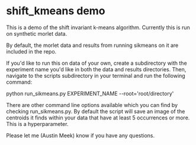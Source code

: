 # shift_kmeans demo

This is a demo of the shift invariant k-means algorithm. Currently this is run on synthetic morlet data.

By default, the morlet data and results from running sikmeans on it are included in the repo.

If you'd like to run this on data of your own, create a subdirectory with the experiment name you'd like in both the data and results directories.
Then, navigate to the scripts subdirectory in your terminal and run the following command:

python run_sikmeans.py EXPERIMENT_NAME --root='root/directory'

There are other command line options available which you can find by checking run_sikmeans.py. 
By default the script will save an image of the centroids it finds within your data that have at least 5 occurrences or more. This is a hyperparameter.

Please let me (Austin Meek) know if you have any questions.